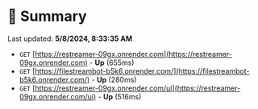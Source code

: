 # 📖 Summary
Last updated: **5/8/2024, 8:33:35 AM**

- `GET` [https://restreamer-09gx.onrender.com](https://restreamer-09gx.onrender.com) - **Up** (655ms)
- `GET` [https://filestreambot-b5k6.onrender.com/](https://filestreambot-b5k6.onrender.com/) - **Up** (280ms)
- `GET` [https://restreamer-09gx.onrender.com/ui](https://restreamer-09gx.onrender.com/ui) - **Up** (516ms)
